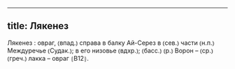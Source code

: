 
---
title: Лякенез
---
Лякенез
: овраг, ⦅впад.⦆ справа в балку Ай-Серез в ⦅сев.⦆ части ⦅н.п.⦆ Междуречье ⦅Судак.⦆; в его низовье ⦅вдхр.⦆; ⦅басс.⦆ ⦅р.⦆ Ворон – ⦅ср.⦆ ⦅греч.⦆ лакка – овраг ⦃В12⦄.
